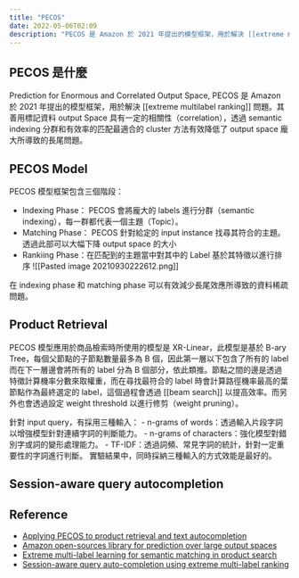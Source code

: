 ```yaml
---
title: "PECOS"
date: 2022-05-06T02:09
description: "PECOS 是 Amazon 於 2021 年提出的模型框架，用於解決 [[extreme multilabel ranking]] 問題。其善用標記資料 output Space 具有一定的相關性（correlation），透過 semantic indexing 分群和有效率的匹配最適合的 cluster 方法有效降低了 output space 龐大所導致的長尾問題..."
---
```

## PECOS 是什麼
Prediction for Enormous and Correlated Output Space, PECOS 是 Amazon 於 2021 年提出的模型框架，用於解決 [[extreme multilabel ranking]] 問題。其善用標記資料 output Space 具有一定的相關性（correlation），透過 semantic indexing 分群和有效率的匹配最適合的 cluster 方法有效降低了 output space 龐大所導致的長尾問題。

## PECOS Model
PECOS 模型框架包含三個階段：
- Indexing Phase： PECOS 會將龐大的 labels 進行分群（semantic indexing），每一群都代表一個主題（Topic）。
- Matching Phase： PECOS 針對給定的 input instance 找尋其符合的主題。透過此部可以大幅下降 output space 的大小
- Rankiing Phase：在匹配到的主題當中對其中的 Label 基於其特徵以進行排序
![[Pasted image 20210930222612.png]]

在 indexing phase 和 matching phase 可以有效減少長尾效應所導致的資料稀疏問題。
## Product Retrieval
PECOS 模型應用於商品檢索時所使用的模型是 XR-Linear，此模型是基於 B-ary Tree，每個父節點的子節點數量最多為 B 個，因此第一層以下包含了所有的 label 而在下一層邊會將所有的 label 分為 B 個部分，依此類推。節點之間的邊是透過特徵計算機率分數來取權重，而在尋找最符合的 label 時會計算路徑機率最高的葉節點作為最終選定的 label，這個過程會透過 [[beam search]] 以提高效率。而另外也會透過設定 weight threshold 以進行修剪（weight pruning）。

針對 input query，有採用三種輸入：
	- n-grams of words：透過輸入片段字詞以增強模型針對連續字詞的判斷能力。
	- n-grams of characters：強化模型對錯別字或詞的變形處理能力。
	- TF-IDF：透過詞頻、常見字詞的統計，針對一定重要性的字詞進行判斷。
實驗結果中，同時採納三種輸入的方式效能是最好的。

## Session-aware query autocompletion

## Reference
- [Applying PECOS to product retrieval and text autocompletion](https://www.amazon.science/blog/applying-pecos-to-product-retrieval-and-text-autocompletion)
- [Amazon open-sources library for prediction over large output spaces](https://www.amazon.science/blog/amazon-open-sources-library-for-prediction-over-large-output-spaces)
- [Extreme multi-label learning for semantic matching in product search](https://www.amazon.science/publications/extreme-multi-label-learning-for-semantic-matching-in-product-search)
- [Session-aware query auto-completion using extreme multi-label ranking](https://www.amazon.science/publications/session-aware-query-auto-completion-using-extreme-multi-label-ranking)